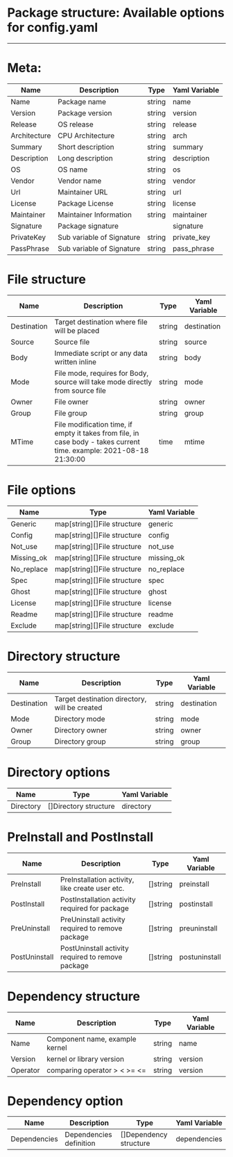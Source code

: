 # Package structure: Available options for config.yaml
___
# Meta:
| Name  | Description  | Type  | Yaml Variable |
|-------|--------------|-------|---------------|
| Name  | Package name |  string |name   |   |
| Version  | Package version   | string  | version  |   |
| Release  | OS release  | string  | release  |   |
| Architecture  | CPU Architecture  | string  | arch  |   |
| Summary  | Short description   | string  | summary  |   |
| Description  | Long description  | string  | description  |   |
| OS  | OS name  | string  | os  |   |
| Vendor  |  Vendor name | string  | vendor  |   |
| Url | Maintainer URL  | string  | url  |   |
| License  | Package License  | string  | license  |   |
| Maintainer  | Maintainer Information  | string  | maintainer  |   |
| Signature  |Package signature   |   | signature  |   |
| PrivateKey  |Sub variable of Signature   | string  | private_key  |   |
| PassPhrase  |Sub variable of Signature   | string  | pass_phrase  |   |

# File structure
| Name  | Description  | Type  | Yaml Variable |
|-------|--------------|-------|---------------|
| Destination  | Target destination where file will be placed |  string |destination   |   |
| Source  | Source file   | string  | source  |   |
| Body  | Immediate script or any data written inline  | string  | body  |   |
| Mode  | File mode, requires for Body, source will take mode directly from source file  | string  | mode  |   |
| Owner  | File owner   | string  | owner  |   |
| Group  | File group  | string  | group  |   |
| MTime  | File modification time, if empty it takes from file, in case body - takes current time. example: 2021-08-18 21:30:00 | time  | mtime  |   |

# File options
| Name     | Type      | Yaml Variable |
|----------|-----------|---------------|
| Generic  | map[string][]File structure | generic   |   |
| Config   | map[string][]File structure  | config  |   |
| Not_use  | map[string][]File structure  | not_use  |   |
| Missing_ok  | map[string][]File structure  | missing_ok  |   |
| No_replace  | map[string][]File structure  | no_replace  |   |
| Spec  | map[string][]File structure  | spec  |   |
| Ghost  | map[string][]File structure  | ghost  |   |
| License  | map[string][]File structure  | license  |   |
| Readme  | map[string][]File structure  | readme  |   |
| Exclude  | map[string][]File structure  | exclude  |   |

# Directory structure
| Name  | Description  | Type  | Yaml Variable |
|-------|--------------|-------|---------------|
| Destination  | Target destination directory, will be created |  string |destination   |   |
| Mode  | Directory mode | string  | mode  |   |
| Owner  | Directory owner   | string  | owner  |   |
| Group  | Directory group  | string  | group  |   |

# Directory options
| Name     | Type      | Yaml Variable |
|----------|-----------|---------------|
| Directory  | []Directory structure | directory   |   |

# PreInstall and PostInstall
| Name  | Description  | Type  | Yaml Variable |
|-------|--------------|-------|---------------|
| PreInstall  | PreInstallation activity, like create user etc. |  []string |preinstall   |   |
| PostInstall  | PostInstallation activity required for package  | []string  |postinstall  |   |
| PreUninstall  | PreUninstall activity required to remove package   | []string  |preuninstall |   |
| PostUninstall  | PostUninstall activity required to remove package  | []string  |postuninstall  |   |

# Dependency structure
| Name  | Description  | Type  | Yaml Variable |
|-------|--------------|-------|---------------|
| Name  | Component name, example kernel  |  string |name   |   |
| Version  | kernel or library version |  string |version   |   |
| Operator  | comparing operator > < >= <= |  string |version   |   |

# Dependency option
| Name  | Description  | Type  | Yaml Variable |
|-------|--------------|-------|---------------|
| Dependencies  | Dependencies definition  |  []Dependency structure |dependencies   |   |